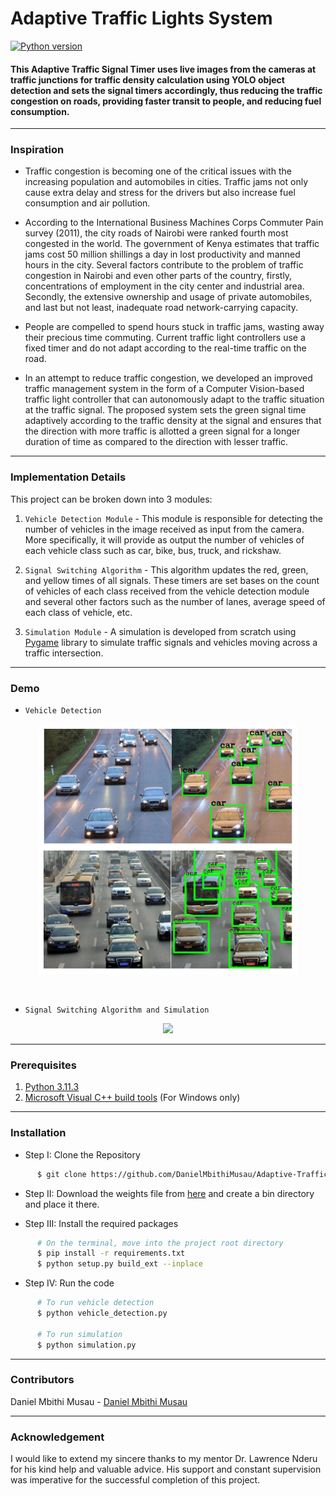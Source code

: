 # Adaptive Traffic Lights System

[![Python version](https://img.shields.io/badge/python-3.11.3-blue.svg)](https://www.python.org/downloads/release/python-3113/)

<h4>This Adaptive Traffic Signal Timer uses live images from the cameras at traffic junctions for traffic density calculation using YOLO object detection and sets the signal timers accordingly, thus reducing the traffic congestion on roads, providing faster transit to people, and reducing fuel consumption.</h4>

</div>

-----------------------------------------
### Inspiration

* Traffic congestion is becoming one of the critical issues with the increasing population and automobiles in cities. Traffic jams not only cause extra delay and stress for the drivers but also increase fuel consumption and air pollution. 

* According to the International Business Machines Corps Commuter Pain survey (2011), the city roads of Nairobi were ranked fourth most congested in the world. The government of Kenya estimates that traffic jams cost 50 million shillings a day in lost productivity and manned hours in the city. Several factors contribute to the problem of traffic congestion in Nairobi and even other parts of the country, firstly, concentrations of employment in the city center and industrial area. Secondly, the extensive ownership and usage of private automobiles, and last but not least, inadequate road network-carrying capacity.

* People are compelled to spend hours stuck in traffic jams, wasting away their precious time commuting. Current traffic light controllers use a fixed timer and do not adapt according to the real-time traffic on the road.

* In an attempt to reduce traffic congestion, we developed an improved traffic management system in the form of a Computer Vision-based traffic light controller that can autonomously adapt to the traffic situation at the traffic signal. The proposed system sets the green signal time adaptively according to the traffic density at the signal and ensures that the direction with more traffic is allotted a green signal for a longer duration of time as compared to the direction with lesser traffic. 

------------------------------------------
### Implementation Details

This project can be broken down into 3 modules:

1. `Vehicle Detection Module` - This module is responsible for detecting the number of vehicles in the image received as input from the camera. More specifically, it will provide as output the number of vehicles of each vehicle class such as car, bike, bus, truck, and rickshaw.

2. `Signal Switching Algorithm` - This algorithm updates the red, green, and yellow times of all signals. These timers are set bases on the count of vehicles of each class received from the vehicle detection module and several other factors such as the number of lanes, average speed of each class of vehicle, etc. 

3. `Simulation Module` - A simulation is developed from scratch using [Pygame](https://www.pygame.org/news) library to simulate traffic signals and vehicles moving across a traffic intersection.

------------------------------------------
### Demo

* `Vehicle Detection`

<p align="center">
 <img height=400px src="./vehicle-detection.png" alt="Vehicle Detection">
</p>

<br> 

* `Signal Switching Algorithm and Simulation`

<p align="center">
    <img src="./Demo.gif">
</p>

------------------------------------------
### Prerequisites

1. [Python 3.11.3](https://www.python.org/downloads/release/python-3113/)
2. [Microsoft Visual C++ build tools](http://go.microsoft.com/fwlink/?LinkId=691126&fixForIE=.exe.) (For Windows only)

------------------------------------------
### Installation

* Step I: Clone the Repository
```sh
      $ git clone https://github.com/DanielMbithiMusau/Adaptive-Traffic-Lights.git
```

* Step II: Download the weights file from [here](https://drive.google.com/file/d/1flTehMwmGg-PMEeQCsDS2VWRLGzV6Wdo/view?usp=sharing) and create a bin directory and place it there.

* Step III: Install the required packages
```sh
      # On the terminal, move into the project root directory
      $ pip install -r requirements.txt
      $ python setup.py build_ext --inplace
```

* Step IV: Run the code
```sh
      # To run vehicle detection
      $ python vehicle_detection.py
      
      # To run simulation
      $ python simulation.py
```

------------------------------------------
### Contributors

Daniel Mbithi Musau - [Daniel Mbithi Musau](https://github.com/DanielMbithiMusau)

------------------------------------------
### Acknowledgement

I would like to extend my sincere thanks to my mentor Dr. Lawrence Nderu for his kind help and valuable advice. His support and constant supervision was imperative for the successful completion of this project.
